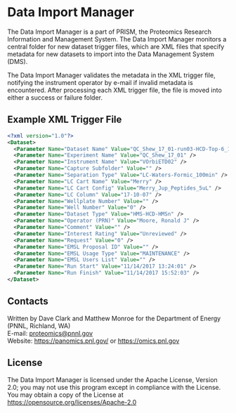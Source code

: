 # Data Import Manager

The Data Import Manager is a part of PRISM, the Proteomics Research Information and Management System.
The Data Import Manager monitors a central folder for new dataset trigger files, which are
XML files that specify metadata for new datasets to import into the Data Management System (DMS).

The Data Import Manager validates the metadata in the XML trigger file, notifying the instrument
operator by e-mail if invalid metadata is encountered.  After processing each XML trigger file, 
the file is moved into either a success or failure folder.

## Example XML Trigger File

```xml
<?xml version="1.0"?>
<Dataset>
  <Parameter Name="Dataset Name" Value="QC_Shew_17_01-run03-HCD-Top-6_14Nov17_Merry_17-10-07" />
  <Parameter Name="Experiment Name" Value="QC_Shew_17_01" />
  <Parameter Name="Instrument Name" Value="VOrbiETD02" />
  <Parameter Name="Capture Subfolder" Value="" />
  <Parameter Name="Separation Type" Value="LC-Waters-Formic_100min" />
  <Parameter Name="LC Cart Name" Value="Merry" />
  <Parameter Name="LC Cart Config" Value="Merry_Jup_Peptides_5uL" />
  <Parameter Name="LC Column" Value="17-10-07" />
  <Parameter Name="Wellplate Number" Value="" />
  <Parameter Name="Well Number" Value="0" />
  <Parameter Name="Dataset Type" Value="HMS-HCD-HMSn" />
  <Parameter Name="Operator (PRN)" Value="Moore, Ronald J" />
  <Parameter Name="Comment" Value="" />
  <Parameter Name="Interest Rating" Value="Unreviewed" />
  <Parameter Name="Request" Value="0" />
  <Parameter Name="EMSL Proposal ID" Value="" />
  <Parameter Name="EMSL Usage Type" Value="MAINTENANCE" />
  <Parameter Name="EMSL Users List" Value="" />
  <Parameter Name="Run Start" Value="11/14/2017 13:24:01" />
  <Parameter Name="Run Finish" Value="11/14/2017 15:52:03" />
</Dataset>
```

## Contacts

Written by Dave Clark and Matthew Monroe for the Department of Energy (PNNL, Richland, WA) \
E-mail: proteomics@pnnl.gov \
Website: https://panomics.pnl.gov/ or https://omics.pnl.gov

## License

The Data Import Manager is licensed under the Apache License, Version 2.0; 
you may not use this program except in compliance with the License.  You may obtain 
a copy of the License at https://opensource.org/licenses/Apache-2.0
